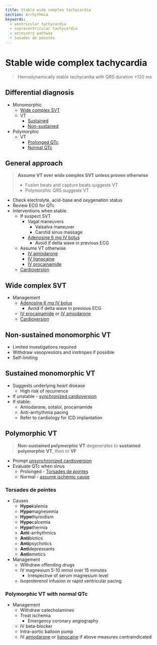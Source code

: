 ```yaml
---
title: Stable wide complex tachycardia
section: Arrhythmia
keywords:
  - ventricular tachycardia
  - supraventricular tachycardia
  - accessory pathway
  - tosades de pointes
---
```


# Stable wide complex tachycardia

> Hemodynamically stable tachycardia with QRS duration >120 ms

## Differential diagnosis

- Monomorphic
  - [Wide complex SVT](#wide-complex-svt)
  - VT
    - [Sustained](#sustained-monomorphic-vt)
    - [Non-sustained](#non-sustained-monomorphic-vt)
- Polymorphic
  - VT
    - [Prolonged QTc](#torsades-de-pointes)
    - [Normal QTc](#polymorphic-vt-with-normal-qtc)

## General approach

> **Assume VT over wide complex SVT unless proven otherwise**
> - Fusion beats and capture beats suggests VT
> - Polymorphic QRS suggests VT

- Check electrolyte, acid-base and oxygenation status
- Review ECG for QTc
- Interventions when stable
  - If suspect SVT
    - Vagal maneuvers
      - Valsalva maneuver
      - Carotid sinus massage
    - [Adenosine 6 mg IV bolus](../treatments/stable-anti-arrhythmics#adenosine)
      - Avoid if delta wave in previous ECG
  - Assume VT otherwise
    - [IV amiodarone](../treatments/stable-anti-arrhythmics#amiodarone)
    - [IV lignocaine](../treatments/stable-anti-arrhythmics#lignocaine)
    - [IV procainamide](../treatments/stable-anti-arrhythmics#procainamide)
  - [Cardioversion](tachyarrhythmia-unstable)

## Wide complex SVT

- Management
  - [Adenosine 6 mg IV bolus](../treatments/stable-anti-arrhythmics#adenosine)
    - Avoid if delta wave in previous ECG
  - [IV procainamide](../treatments/stable-anti-arrhythmics#procainamide)
    or [IV amiodarone](../treatments/stable-anti-arrhythmics#amiodarone)
  - [Cardioversion](tachyarrhythmia-unstable)

## Non-sustained monomorphic VT

- Limited investigations required
- Withdraw vasopressors and inotropes if possible
- Self-limiting

## Sustained monomorphic VT

- Suggests underlying heart disease
  - High risk of recurrence
- If unstable - [synchronized cardioversion](tachyarrhythmia-unstable)
- If stable:
  - Amiodarone, sotalol, procainamide
  - Anti-arrhythmia pacing
  - Refer to cardiology for ICD implantation

## Polymorphic VT

> **Non-sustained polymorphic VT** degenerates to **sustained polymorphic VT**, then to **VF**

- Prompt [unsynchronized cardioversion](tachyarrhythmia-unstable)
- Evaluate QTc when sinus
  - Prolonged - [Torsades de pointes](#torsades-de-pointes)
  - Normal - [assume ischemic cause](#polymorphic-vt-with-normal-qtc)

### Torsades de pointes

- Causes
  - **Hypo**kalemia
  - **Hypo**magnesemia
  - **Hypo**thyroidism
  - **Hypo**calcemia
  - **Hypo**thermia
  - **Anti**-arrhythmics
  - **Anti**biotics
  - **Anti**psychotics
  - **Anti**depressants
  - **Anti**emetics
- Management
  - Withdraw offending drugs
  - IV magnesium 5-10 mmol over 15 minutes
    - Irrespective of serum magnesium level
  - Isoproterenol infusion or rapid ventricular pacing

### Polymorphic VT with normal QTc

- Management
  - Withdraw catecholamines
  - Treat ischemia
    - Emergency coronary angiography
  - IV beta-blocker
  - Intra-aortic balloon pump
  - IV [amiodarone](../treatments/stable-anti-arrhythmics#amiodarone)
    or [lignocaine](../treatments/stable-anti-arrhythmics#lignocaine) if above measures contraindicated
